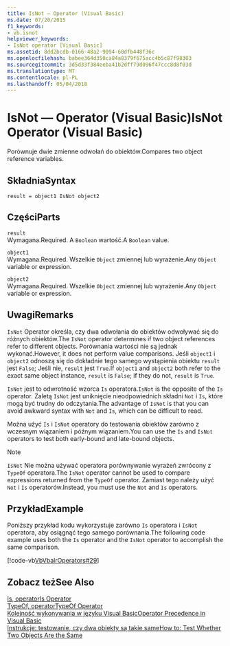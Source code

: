 ```yaml
---
title: IsNot — Operator (Visual Basic)
ms.date: 07/20/2015
f1_keywords:
- vb.isnot
helpviewer_keywords:
- IsNot operator [Visual Basic]
ms.assetid: 8dd2bcdb-0166-48a2-9094-60dfb448f36c
ms.openlocfilehash: babee364d350ca84a8379f675acc4b5c87f98303
ms.sourcegitcommit: 3d5d33f384eeba41b2dff79d096f47ccc8d8f03d
ms.translationtype: MT
ms.contentlocale: pl-PL
ms.lasthandoff: 05/04/2018
---
```

# <a name="isnot-operator-visual-basic"></a><span data-ttu-id="10ef9-102">IsNot — Operator (Visual Basic)</span><span class="sxs-lookup"><span data-stu-id="10ef9-102">IsNot Operator (Visual Basic)</span></span>
<span data-ttu-id="10ef9-103">Porównuje dwie zmienne odwołań do obiektów.</span><span class="sxs-lookup"><span data-stu-id="10ef9-103">Compares two object reference variables.</span></span>  
  
## <a name="syntax"></a><span data-ttu-id="10ef9-104">Składnia</span><span class="sxs-lookup"><span data-stu-id="10ef9-104">Syntax</span></span>  
  
```  
result = object1 IsNot object2  
```  
  
## <a name="parts"></a><span data-ttu-id="10ef9-105">Części</span><span class="sxs-lookup"><span data-stu-id="10ef9-105">Parts</span></span>  
 `result`  
 <span data-ttu-id="10ef9-106">Wymagana.</span><span class="sxs-lookup"><span data-stu-id="10ef9-106">Required.</span></span> <span data-ttu-id="10ef9-107">A `Boolean` wartość.</span><span class="sxs-lookup"><span data-stu-id="10ef9-107">A `Boolean` value.</span></span>  
  
 `object1`  
 <span data-ttu-id="10ef9-108">Wymagana.</span><span class="sxs-lookup"><span data-stu-id="10ef9-108">Required.</span></span> <span data-ttu-id="10ef9-109">Wszelkie `Object` zmiennej lub wyrażenie.</span><span class="sxs-lookup"><span data-stu-id="10ef9-109">Any `Object` variable or expression.</span></span>  
  
 `object2`  
 <span data-ttu-id="10ef9-110">Wymagana.</span><span class="sxs-lookup"><span data-stu-id="10ef9-110">Required.</span></span> <span data-ttu-id="10ef9-111">Wszelkie `Object` zmiennej lub wyrażenie.</span><span class="sxs-lookup"><span data-stu-id="10ef9-111">Any `Object` variable or expression.</span></span>  
  
## <a name="remarks"></a><span data-ttu-id="10ef9-112">Uwagi</span><span class="sxs-lookup"><span data-stu-id="10ef9-112">Remarks</span></span>  
 <span data-ttu-id="10ef9-113">`IsNot` Operator określa, czy dwa odwołania do obiektów odwoływać się do różnych obiektów.</span><span class="sxs-lookup"><span data-stu-id="10ef9-113">The `IsNot` operator determines if two object references refer to different objects.</span></span> <span data-ttu-id="10ef9-114">Porównania wartości nie są jednak wykonać.</span><span class="sxs-lookup"><span data-stu-id="10ef9-114">However, it does not perform value comparisons.</span></span> <span data-ttu-id="10ef9-115">Jeśli `object1` i `object2` odnoszą się do dokładnie tego samego wystąpienia obiektu `result` jest `False`; Jeśli nie, `result` jest `True`.</span><span class="sxs-lookup"><span data-stu-id="10ef9-115">If `object1` and `object2` both refer to the exact same object instance, `result` is `False`; if they do not, `result` is `True`.</span></span>  
  
 <span data-ttu-id="10ef9-116">`IsNot` jest to odwrotność wzorca `Is` operatora.</span><span class="sxs-lookup"><span data-stu-id="10ef9-116">`IsNot` is the opposite of the `Is` operator.</span></span> <span data-ttu-id="10ef9-117">Zaletą `IsNot` jest uniknięcie nieodpowiednich składni `Not` i `Is`, które mogą być trudny do odczytania.</span><span class="sxs-lookup"><span data-stu-id="10ef9-117">The advantage of `IsNot` is that you can avoid awkward syntax with `Not` and `Is`, which can be difficult to read.</span></span>  
  
 <span data-ttu-id="10ef9-118">Można użyć `Is` i `IsNot` operatory do testowania obiektów zarówno z wczesnym wiązaniem i późnym wiązaniem.</span><span class="sxs-lookup"><span data-stu-id="10ef9-118">You can use the `Is` and `IsNot` operators to test both early-bound and late-bound objects.</span></span>  
  
> [!NOTE]
>  <span data-ttu-id="10ef9-119">`IsNot` Nie można używać operatora porównywanie wyrażeń zwrócony z `TypeOf` operatora.</span><span class="sxs-lookup"><span data-stu-id="10ef9-119">The `IsNot` operator cannot be used to compare expressions returned from the `TypeOf` operator.</span></span> <span data-ttu-id="10ef9-120">Zamiast tego należy użyć `Not` i `Is` operatorów.</span><span class="sxs-lookup"><span data-stu-id="10ef9-120">Instead, you must use the `Not` and `Is` operators.</span></span>  
  
## <a name="example"></a><span data-ttu-id="10ef9-121">Przykład</span><span class="sxs-lookup"><span data-stu-id="10ef9-121">Example</span></span>  
 <span data-ttu-id="10ef9-122">Poniższy przykład kodu wykorzystuje zarówno `Is` operatora i `IsNot` operatora, aby osiągnąć tego samego porównania.</span><span class="sxs-lookup"><span data-stu-id="10ef9-122">The following code example uses both the `Is` operator and the `IsNot` operator to accomplish the same comparison.</span></span>  
  
 [!code-vb[VbVbalrOperators#29](../../../visual-basic/language-reference/operators/codesnippet/VisualBasic/isnot-operator_1.vb)]  
  
## <a name="see-also"></a><span data-ttu-id="10ef9-123">Zobacz też</span><span class="sxs-lookup"><span data-stu-id="10ef9-123">See Also</span></span>  
 [<span data-ttu-id="10ef9-124">Is, operator</span><span class="sxs-lookup"><span data-stu-id="10ef9-124">Is Operator</span></span>](../../../visual-basic/language-reference/operators/is-operator.md)  
 [<span data-ttu-id="10ef9-125">TypeOf, operator</span><span class="sxs-lookup"><span data-stu-id="10ef9-125">TypeOf Operator</span></span>](../../../visual-basic/language-reference/operators/typeof-operator.md)  
 [<span data-ttu-id="10ef9-126">Kolejność wykonywania w języku Visual Basic</span><span class="sxs-lookup"><span data-stu-id="10ef9-126">Operator Precedence in Visual Basic</span></span>](../../../visual-basic/language-reference/operators/operator-precedence.md)  
 [<span data-ttu-id="10ef9-127">Instrukcje: testowanie, czy dwa obiekty są takie same</span><span class="sxs-lookup"><span data-stu-id="10ef9-127">How to: Test Whether Two Objects Are the Same</span></span>](../../../visual-basic/programming-guide/language-features/operators-and-expressions/how-to-test-whether-two-objects-are-the-same.md)
